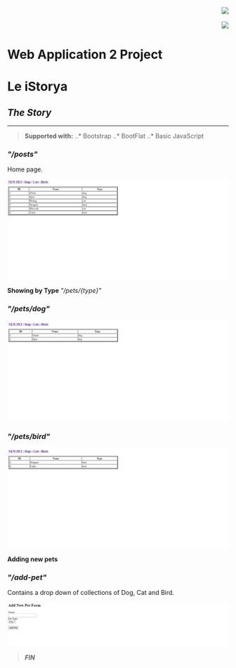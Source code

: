 <p align="right"><img src="https://laravel.com/assets/img/components/logo-laravel.svg"></p>

<p align="right"><img src="https://poser.pugx.org/laravel/framework/v/stable.svg"></p>

# Web Application 2 Project


# Le iStorya
## *The Story*
----------

> **Supported with:**
..* Bootstrap
..* BootFlat
..* Basic JavaScript

### *"/posts"*
Home page.

![Posts Home Page](https://github.com/LynyrdRoss/ALQUIROZ-Assignment/blob/master/1.png "Posts Home Page")

**Showing by Type**
*"/pets/{type}"*

### *"/pets/dog"*

![Dog Page](https://github.com/LynyrdRoss/ALQUIROZ-Assignment/blob/master/2.png "Dog Page")

### *"/pets/bird"*

![Bird Page](https://github.com/LynyrdRoss/ALQUIROZ-Assignment/blob/master/3.png "Bird Page")


**Adding new pets**

### *"/add-pet"*
Contains a drop down of collections of Dog, Cat and Bird.

![Add Pet Form](https://github.com/LynyrdRoss/ALQUIROZ-Assignment/blob/master/4.png "Add Pet Form")


> **_FIN_**
